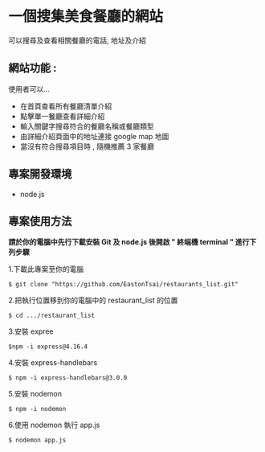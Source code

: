 # 一個搜集美食餐廳的網站    
可以搜尋及查看相關餐廳的電話, 地址及介紹  

## 網站功能 :
使用者可以...
- 在首頁查看所有餐廳清單介紹
- 點擊單一餐廳查看詳細介紹
- 輸入關鍵字搜尋符合的餐廳名稱或餐廳類型
- 由詳細介紹頁面中的地址連接 google map 地圖
- 當沒有符合搜尋項目時 , 隨機推薦 3 家餐廳  

## 專案開發環境
- node.js

## 專案使用方法
**請於你的電腦中先行下載安裝 Git 及 node.js 後開啟 " 終端機 terminal " 進行下列步驟**  

1.下載此專案至你的電腦  
```
$ git clone "https://github.com/EastonTsai/restaurants_list.git"
```
2.把執行位置移到你的電腦中的 restaurant_list 的位置  
```
$ cd .../restaurant_list
```
3.安裝 expree  
```
$npm -i express@4.16.4
```
4.安裝 express-handlebars  
```
$ npm -i express-handlebars@3.0.0
```
5.安裝 nodemon  
```
$ npm -i nodemon
```
6.使用 nodemon 執行 app.js
```
$ nodemon app.js
```
